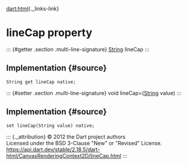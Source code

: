 [dart:html](../../dart-html/dart-html-library){._links-link}

lineCap property
================

::: {#getter .section .multi-line-signature}
[String](../../dart-core/string-class) lineCap
:::

Implementation {#source}
--------------

``` {.language-dart data-language="dart"}
String get lineCap native;
```

::: {#setter .section .multi-line-signature}
void lineCap=([String](../../dart-core/string-class) value)
:::

Implementation {#source}
--------------

``` {.language-dart data-language="dart"}
set lineCap(String value) native;
```

::: {._attribution}
© 2012 the Dart project authors\
Licensed under the BSD 3-Clause \"New\" or \"Revised\" License.\
<https://api.dart.dev/stable/2.18.5/dart-html/CanvasRenderingContext2D/lineCap.html>
:::
